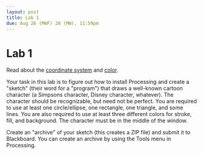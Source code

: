 ```yaml
---
layout: post
title: Lab 1
due: Aug 26 (MWF) 28 (MW), 11:59pm
---
```


# Lab 1

Read about the
[coordinate system](/guides/2014-08-14-coordinate-system.html) and
[color](/guides/2014-08-14-color.html).

Your task in this lab is to figure out how to install Processing and
create a "sketch" (their word for a "program") that draws a well-known
cartoon character (a Simpsons character, Disney character,
whatever). The character should be recognizable, but need not be
perfect. You are required to use at least one circle/ellipse, one
rectangle, one triangle, and some lines. You are also required to use
at least three different colors for stroke, fill, and background. The
character must be in the middle of the window.

Create an "archive" of your sketch (this creates a ZIP file) and
submit it to Blackboard. You can create an archive by using the Tools
menu in Processing.
